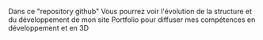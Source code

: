 Dans ce "repository github" Vous pourrez voir l'évolution de la structure et du développement de mon site Portfolio pour diffuser mes compétences en développement et en 3D
